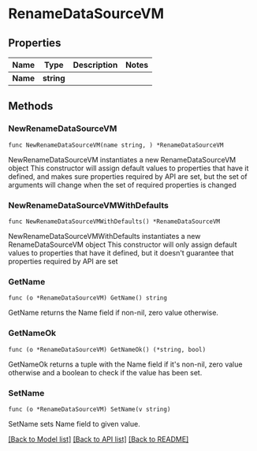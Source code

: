 # RenameDataSourceVM

## Properties

Name | Type | Description | Notes
------------ | ------------- | ------------- | -------------
**Name** | **string** |  | 

## Methods

### NewRenameDataSourceVM

`func NewRenameDataSourceVM(name string, ) *RenameDataSourceVM`

NewRenameDataSourceVM instantiates a new RenameDataSourceVM object
This constructor will assign default values to properties that have it defined,
and makes sure properties required by API are set, but the set of arguments
will change when the set of required properties is changed

### NewRenameDataSourceVMWithDefaults

`func NewRenameDataSourceVMWithDefaults() *RenameDataSourceVM`

NewRenameDataSourceVMWithDefaults instantiates a new RenameDataSourceVM object
This constructor will only assign default values to properties that have it defined,
but it doesn't guarantee that properties required by API are set

### GetName

`func (o *RenameDataSourceVM) GetName() string`

GetName returns the Name field if non-nil, zero value otherwise.

### GetNameOk

`func (o *RenameDataSourceVM) GetNameOk() (*string, bool)`

GetNameOk returns a tuple with the Name field if it's non-nil, zero value otherwise
and a boolean to check if the value has been set.

### SetName

`func (o *RenameDataSourceVM) SetName(v string)`

SetName sets Name field to given value.



[[Back to Model list]](../README.md#documentation-for-models) [[Back to API list]](../README.md#documentation-for-api-endpoints) [[Back to README]](../README.md)


